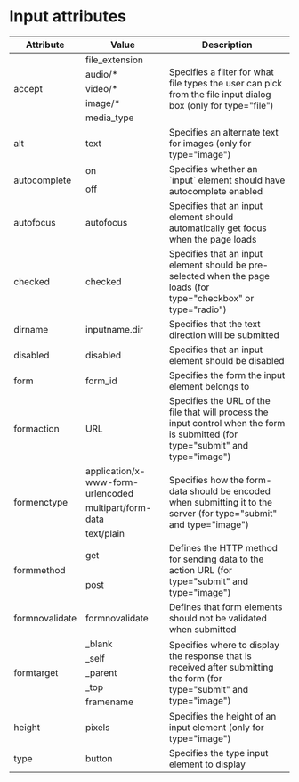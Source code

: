 # Input attributes

<table>
    <thead>
        <tr>
            <th> Attribute </th>
            <th> Value </th>
            <th> Description</th>
        </tr>
    </thead>
    <tbody>
        <tr>
            <td rowspan="5">accept </td>
            <td>file_extension </td>
            <td rowspan="5">Specifies a filter for what file types the user can pick from the file input dialog box
                (only for
                type="file")</td>
        </tr>
        <tr>
            <td>audio/*</td>
        </tr>
        <tr>
            <td>video/*</td>
        </tr>
        <tr>
            <td>image/*</td>
        </tr>
        <tr>
            <td>media_type</td>
        </tr>
        <tr>
            <td> alt </td>
            <td> text </td>
            <td>Specifies an alternate text for images (only for type="image") </td>
        </tr>
        <tr>
            <td rowspan="2">autocomplete</td>
            <td>on</td>
            <td rowspan="2">Specifies whether an `input` element should have autocomplete enabled</td>
        </tr>
        <tr>
            <td>off</td>
        </tr>
        <tr>
            <td>autofocus</td>
            <td>autofocus</td>
            <td> Specifies that an input element should automatically get focus when the page loads</td>
        </tr>
        <tr>
            <td>checked</td>
            <td>checked</td>
            <td>Specifies that an input element should be pre-selected when the page loads (for type="checkbox" or
                type="radio")</td>
        </tr>
        <tr>
            <td> dirname </td>
            <td> inputname.dir </td>
            <td> Specifies that the text direction will be submitted</td>
        </tr>
        <tr>
            <td>disabled </td>
            <td>disabled </td>
            <td> Specifies that an input element should be disabled</td>
        </tr>
        <tr>
            <td>form</td>
            <td>form_id</td>
            <td> Specifies the form the input element belongs to</td>
        </tr>
        <tr>
            <td>formaction</td>
            <td>URL</td>
            <td> Specifies the URL of the file that will process the input control when the form is submitted (for
                type="submit" and type="image")</td>
        </tr>
        <tr>
            <td rowspan="3"> formenctype</td>
            <td>application/x-www-form-urlencoded</td>
            <td rowspan="3">Specifies how the form-data should be encoded when submitting it to the server (for
                type="submit" and type="image")</td>
        </tr>
        <tr>
            <td>multipart/form-data</td>
        </tr>
        <tr>
            <td>text/plain</td>
        </tr>
        <tr>
            <td rowspan="2">formmethod</td>
            <td>get</td>
            <td rowspan="2">Defines the HTTP method for sending data to the action URL (for type="submit" and
                type="image")</td>
        </tr>
        <tr>
            <td>post </td>
        </tr>
        <tr>
            <td>formnovalidate </td>
            <td>formnovalidate </td>
            <td>Defines that form elements should not be validated when submitted</td>
        </tr>
        <tr>
            <td rowspan="5">formtarget</td>
            <td>_blank</td>
            <td rowspan="5">Specifies where to display the response that is received after submitting the form (for
                type="submit" and type="image")</td>
        </tr>
        <tr>
            <td> _self </td>
        </tr>
        <tr>
            <td> _parent</td>
        </tr>
        <tr>
            <td> _top</td>
        </tr>
        <tr>
            <td>framename</td>
        </tr>
        <tr>
            <td>height </td>
            <td>pixels </td>
            <td>Specifies the height of an input element (only for type="image")</td>
        </tr>
        <tr>
            <td>type</td>
            <td>button</td>
            <td>Specifies the type input element to display</td>
        </tr>
    </tbody>

</table>
